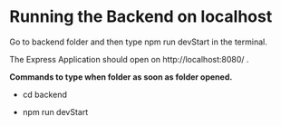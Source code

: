 # Running the Backend on localhost

Go to backend folder and then type npm run devStart in the terminal. 

The Express Application should open on http://localhost:8080/ .



**Commands to type when folder as soon as folder opened.**

* cd backend

* npm run devStart